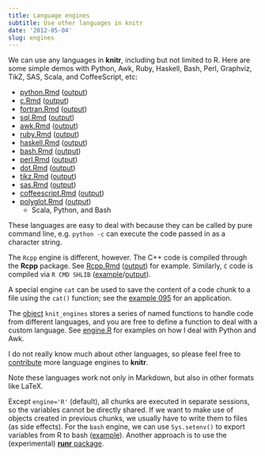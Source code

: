 ```yaml
---
title: Language engines
subtitle: Use other languages in knitr
date: '2012-05-04'
slug: engines
---
```


We can use any languages in **knitr**, including but not limited to R. Here
are some simple demos with Python, Awk, Ruby, Haskell, Bash, Perl, Graphviz,
TikZ, SAS, Scala, and CoffeeScript, etc:

- [python.Rmd](https://github.com/yihui/knitr-examples/blob/master/023-engine-python.Rmd) ([output](https://github.com/yihui/knitr-examples/blob/master/023-engine-python.md))
- [c.Rmd](https://github.com/yihui/knitr-examples/blob/master/090-engine-c.Rmd) ([output](https://github.com/yihui/knitr-examples/blob/master/090-engine-c.md))
- [fortran.Rmd](https://github.com/yihui/knitr-examples/blob/master/111-engine-fortran.Rmd) ([output](https://github.com/yihui/knitr-examples/blob/master/111-engine-fortran.md))
- [sql.Rmd](https://github.com/yihui/knitr-examples/blob/master/115-engine-sql.Rmd) ([output](https://github.com/yihui/knitr-examples/blob/master/115-engine-sql.md)) 
- [awk.Rmd](https://github.com/yihui/knitr-examples/blob/master/024-engine-awk.Rmd) ([output](https://github.com/yihui/knitr-examples/blob/master/024-engine-awk.md))
- [ruby.Rmd](https://github.com/yihui/knitr-examples/blob/master/025-engine-ruby.Rmd) ([output](https://github.com/yihui/knitr-examples/blob/master/025-engine-ruby.md))
- [haskell.Rmd](https://github.com/yihui/knitr-examples/blob/master/026-engine-haskell.Rmd) ([output](https://github.com/yihui/knitr-examples/blob/master/026-engine-haskell.md))
- [bash.Rmd](https://github.com/yihui/knitr-examples/blob/master/027-engine-bash.Rmd) ([output](https://github.com/yihui/knitr-examples/blob/master/027-engine-bash.md))
- [perl.Rmd](https://github.com/yihui/knitr-examples/blob/master/028-engine-perl.Rmd) ([output](https://github.com/yihui/knitr-examples/blob/master/028-engine-perl.md))
- [dot.Rmd](https://github.com/yihui/knitr-examples/blob/master/057-engine-dot.Rmd) ([output](https://github.com/yihui/knitr-examples/blob/master/057-engine-dot.md))
- [tikz.Rmd](https://github.com/yihui/knitr-examples/blob/master/058-engine-tikz.Rmd) ([output](https://github.com/yihui/knitr-examples/blob/master/058-engine-tikz.md))
- [sas.Rmd](https://github.com/yihui/knitr-examples/blob/master/060-engine-sas.Rmd) ([output](https://github.com/yihui/knitr-examples/blob/master/060-engine-sas.md))
- [coffeescript.Rmd](https://github.com/yihui/knitr-examples/blob/master/080-engine-coffeescript.Rmd) ([output](https://github.com/yihui/knitr-examples/blob/master/080-engine-coffeescript.md))
- [polyglot.Rmd](https://github.com/yihui/knitr-examples/blob/master/106-polyglot.Rmd) ([output](https://github.com/yihui/knitr-examples/blob/master/106-polyglot.md))
    - Scala, Python, and Bash

These languages are easy to deal with because they can be called by pure
command line, e.g. `python -c` can execute the code passed in as a character
string.

The `Rcpp` engine is different, however. The C++ code is compiled through the
**Rcpp** package. See [Rcpp.Rmd](https://github.com/yihui/knitr-examples/blob/master/029-engine-Rcpp.Rmd)
([output](https://github.com/yihui/knitr-examples/blob/master/029-engine-Rcpp.md))
for example. Similarly, `C` code is compiled via `R CMD SHLIB`
([example](https://github.com/yihui/knitr-examples/blob/master/090-engine-c.Rmd)/[output](https://github.com/yihui/knitr-examples/blob/master/090-engine-c.md)).

A special engine `cat` can be used to save the content of a code chunk to a
file using the `cat()` function; see the
[example 095](https://github.com/yihui/knitr-examples/blob/master/095-pandoc-header.Rmd)
for an application.

The [object](../../objects) `knit_engines` stores a series of named
functions to handle code from different languages, and you are free to
define a function to deal with a custom language. See
[engine.R](https://github.com/yihui/knitr/blob/master/R/engine.R) for
examples on how I deal with Python and Awk.

I do not really know much about other languages, so please feel free to
[contribute](https://github.com/yihui/knitr/fork_select) more language
engines to **knitr**.

Note these languages work not only in Markdown, but also in other formats
like LaTeX.

Except `engine='R'` (default), all chunks are executed in separate sessions,
so the variables cannot be directly shared. If we want to make use of
objects created in previous chunks, we usually have to write them to files
(as side effects). For the `bash` engine, we can use `Sys.setenv()` to
export variables from R to bash ([example](https://github.com/yihui/knitr-examples/blob/master/061-bash-variable.md)).
Another approach is to use the (experimental) [**runr** package](https://github.com/yihui/runr).

